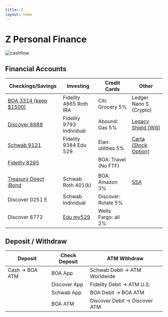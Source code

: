 ```yaml
---
title: Z
layout: home
---
```


# Z Personal Finance
![cashflow](../img/z_finance.png)

## Financial Accounts

| Checkings/Savings      | Investing                  | Credit Cards           | Other                  |
| -----------            | -----------                | -----------            | -----------            |
| <a href="https://www.bankofamerica.com/" target="_blank">BOA 3314 (keep $1500)</a>  | Fidelity 4665 Roth IRA     | Citi: Grocery 5%       | Ledger Nano S (Crypto) |
| <a href="https://www.discover.com/online-banking/" target="_blank">Discover 8888</a>          | Fidelity 9793 Individual   | Abound: Gas 5%         | <a href="https://link.legacyshield.com/ls-login" target="_blank">Legacy Shield (Will)</a>   |
| <a href="https://client.schwab.com/Login/SignOn/CustomerCenterLogin.aspx" target="_blank">Schwab 9121</a>            | Fidelity 9384 Edu 529      | Elan: utilities 5%     | <a href="https://login.app.carta.com/credentials/login/" target="_blank">Carta (Stock Option)</a>   |
| <a href="https://digital.fidelity.com/prgw/digital/login/full-page?AuthRedUrl=https://digital.fidelity.com/ftgw/digital/portfolio/summary" target="_blank">Fidelity 8295</a>          |                            | BOA: Travel (No FTF)   |                        |
|                        |                            |                        |                        |
| <a href="https://www.treasurydirect.gov/RS/UN-Display.do" target="_blank">Treasury Direct iBond</a>  | Schwab Roth 401(k)         | BOA: Amazon 3%         | <a href="https://secure.ssa.gov/mySSA/start" target="_blank">SSA</a>                    |
| Discover 0251 E        | Schwab Individual          | Discover: Rotate 5%    |
| Discover 8772          | <a href="https://login.my529.org/" target="_blank">Edu my529</a>                  | Wells Fargo: all 2%    |

## Deposit / Withdraw

| Deposit           | Check Deposit     | ATM Withdraw                     |
| -----------       | -----------       | -----------                      |
| Cash → BOA ATM    | BOA App           | Schwab Debit → ATM Worldwide     |
|                   | Discover App      | Fidelity Debit → ATM U.S.        |
|                   | Schwab App        | BOA Debit → BOA ATM              |
|                   | BOA ATM           | Discover Debit → Discover ATM    |

